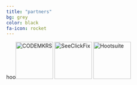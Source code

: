 ```yaml
---
title: "partners"
bg: grey
color: black
fa-icon: rocket
---
```

<div>
hoo<img class="row small column" src="http://static1.squarespace.com/static/50e4ed49e4b032605110ddee/t/519bb4a0e4b022aa1cdb099c/1420329863787/?format=1500w"  alt="CODEMKRS" title="CODEMKRS" style="width:100px;height:100px"/>
<img class="row small column" src="http://cityofwoburn.com/images/pages/N1297/97kwczpo77vteuvqw8gc.png"      alt="SeeClickFix" title="SeeClickFix" style="width:100px;height:100px"/>
<img class="row small column" src="http://cdn2.hubspot.net/hub/68595/file-1076586917-jpg/hootsuite-square.jpg"      alt="Hootsuite" title="Hootsuite" style="width:100px;height:100px"/>
<!--
<img class="row big column"   src="img/gallery/robert-strong-magician.jpg"      alt="Robert Strong Magician" title="Robert Strong Magician" />
<img class="row full column"  src="img/gallery/comedy-magic-san-francisco.jpg" alt="Comedy Magic San Francisco" title="Comedy Magic San Francisco" />
-->
</div>
